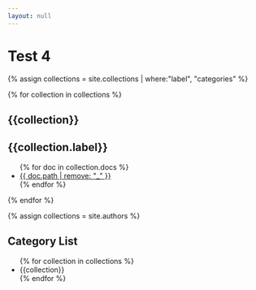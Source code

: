 ```yaml
---
layout: null
---
```

<h1>Test 4</h1>
{% assign collections = site.collections | where:"label", "categories" %}

{% for collection in collections %}
<h2>{{collection}}</h2>
<h2>{{collection.label}}</h2>
<ul>
    {% for doc in collection.docs %}
    <li><a href="{{ doc.path | remove: "_" }}">{{ doc.path | remove: "_" }}</a></li>
    {% endfor %}
</ul>
{% endfor %}


{% assign collections = site.authors %}

<h2>Category List</h2>
<ul>
{% for collection in collections %}
<li>{{collection}}</li>
{% endfor %}
</ul>
